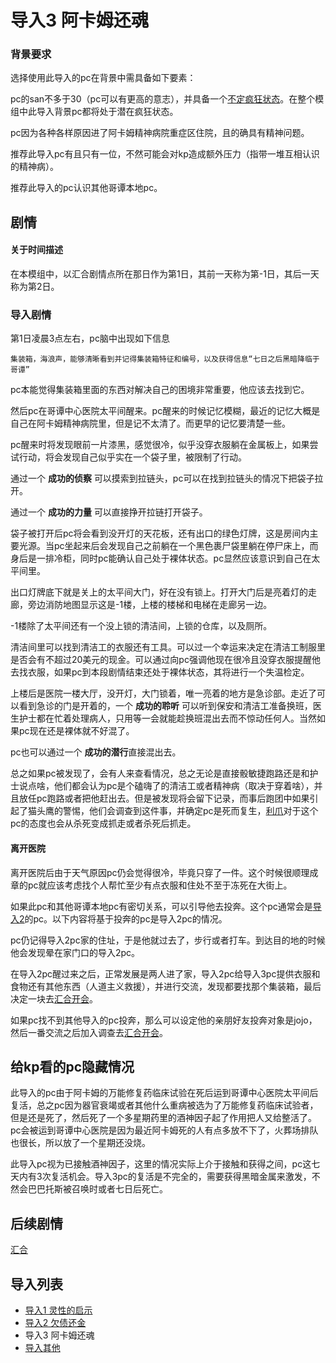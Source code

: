 # 导入3 阿卡姆还魂

### 背景要求

选择使用此导入的pc在背景中需具备如下要素：

pc的san不多于30（pc可以有更高的意志），并具备一个[不定疯狂状态](./房规/理智规则调整.md)。在整个模组中此导入背景pc都将处于潜在疯狂状态。

pc因为各种各样原因进了阿卡姆精神病院重症区住院，且的确具有精神问题。

推荐此导入pc有且只有一位，不然可能会对kp造成额外压力（指带一堆互相认识的精神病）。

推荐此导入的pc认识其他哥谭本地pc。

## 剧情

#### 关于时间描述
在本模组中，以汇合剧情点所在那日作为第1日，其前一天称为第-1日，其后一天称为第2日。

### 导入剧情

第1日凌晨3点左右，pc脑中出现如下信息

    集装箱，海浪声，能够清晰看到并记得集装箱特征和编号，以及获得信息“七日之后黑暗降临于哥谭”
    
pc本能觉得集装箱里面的东西对解决自己的困境非常重要，他应该去找到它。

然后pc在哥谭中心医院太平间醒来。pc醒来的时候记忆模糊，最近的记忆大概是自己在阿卡姆精神病院里，但是记不太清了。而更早的记忆要清楚一些。

pc醒来时将发现眼前一片漆黑，感觉很冷，似乎没穿衣服躺在金属板上，如果尝试行动，将会发现自己似乎实在一个袋子里，被限制了行动。

通过一个 **成功的侦察** 可以摸索到拉链头，pc可以在找到拉链头的情况下把袋子拉开。

通过一个 **成功的力量** 可以直接挣开拉链打开袋子。

袋子被打开后pc将会看到没开灯的天花板，还有出口的绿色灯牌，这是房间内主要光源。当pc坐起来后会发现自己之前躺在一个黑色裹尸袋里躺在停尸床上，而身后是一排冷柜，同时pc能确认自己处于裸体状态。pc显然应该意识到自己在太平间里。

出口灯牌底下就是关上的太平间大门，好在没有锁上。打开大门后是亮着灯的走廊，旁边消防地图显示这是-1楼，上楼的楼梯和电梯在走廊另一边。

-1楼除了太平间还有一个没上锁的清洁间，上锁的仓库，以及厕所。

清洁间里可以找到清洁工的衣服还有工具。可以过一个幸运来决定在清洁工制服里是否会有不超过20美元的现金。可以通过向pc强调他现在很冷且没穿衣服提醒他去找衣服，如果pc到本段剧情结束还处于裸体状态，其将进行一个失温检定。

上楼后是医院一楼大厅，没开灯，大门锁着，唯一亮着的地方是急诊部。走近了可以看到急诊的门是开着的，一个 **成功的聆听** 可以听到保安和清洁工准备换班，医生护士都在忙着处理病人，只用等一会就能趁换班混出去而不惊动任何人。当然如果pc现在还是裸体就不好混了。

pc也可以通过一个 **成功的潜行**直接混出去。

总之如果pc被发现了，会有人来查看情况，总之无论是直接骰敏捷跑路还是和护士说点啥，他们都会认为pc是个磕嗨了的清洁工或者精神病（取决于穿着啥），并且放任pc跑路或者把他赶出去。但是被发现将会留下记录，而事后跑团中如果引起了猫头鹰的警惕，他们会调查到这件事，并确定pc是死而复生，[利爪](人物/利爪.md)对于这个pc的态度也会从杀死变成抓走或者杀死后抓走。

#### 离开医院

离开医院后由于天气原因pc仍会觉得很冷，毕竟只穿了一件。这个时候很顺理成章的pc就应该考虑找个人帮忙至少有点衣服和住处不至于冻死在大街上。

如果此pc和其他哥谭本地pc有密切关系，可以引导他去投奔。这个pc通常会是[导入2](./导入2欠债还金.md)的pc。以下内容将基于投奔的pc是导入2pc的情况。

pc仍记得导入2pc家的住址，于是他就过去了，步行或者打车。到达目的地的时候他会发现晕在家门口的导入2pc。

在导入2pc醒过来之后，正常发展是两人进了家，导入2pc给导入3pc提供衣服和食物还有其他东西（人道主义救援），并进行交流，发现都要找那个集装箱，最后决定一块去[汇合开会](./第一次汇合.md)。

如果pc找不到其他导入的pc投奔，那么可以设定他的亲朋好友投奔对象是jojo，然后一番交流之后加入调查去[汇合开会](./第一次汇合.md)。

## 给kp看的pc隐藏情况

此导入的pc由于阿卡姆的万能修复药临床试验在死后运到哥谭中心医院太平间后复活，总之pc因为器官衰竭或者其他什么重病被选为了万能修复药临床试验者，但是还是死了，然后死了一个多星期药里的酒神因子起了作用把人又给整活了。pc会被运到哥谭中心医院是因为最近阿卡姆死的人有点多放不下了，火葬场排队也很长，所以放了一个星期还没烧。

此导入pc视为已接触酒神因子，这里的情况实际上介于接触和获得之间，pc这七天内有3次复活机会。导入3pc的复活是不完全的，需要获得黑暗金属来激发，不然会巴巴托斯被召唤时或者七日后死亡。

## 后续剧情
[汇合](./第一次汇合.md)

## 导入列表

* [导入1 灵性的启示](./导入1灵性的启示.md)
* [导入2 欠债还金](./导入2欠债还金.md)
* 导入3 阿卡姆还魂
* [导入其他](./导入其他.md)